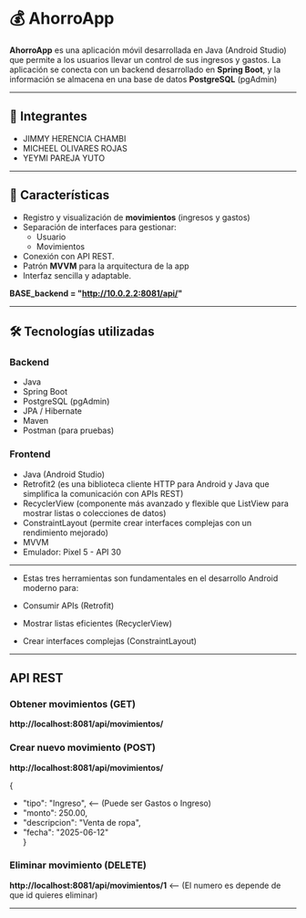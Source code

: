 # 💰 AhorroApp

**AhorroApp** es una aplicación móvil desarrollada en Java (Android Studio) que permite a los usuarios llevar un control de sus ingresos y gastos. La aplicación se conecta con un backend desarrollado en **Spring Boot**, y la información se almacena en una base de datos **PostgreSQL** (pgAdmin)

---
## 👥 Integrantes 
- JIMMY HERENCIA CHAMBI
- MICHEEL OLIVARES ROJAS
- YEYMI PAREJA YUTO

---

## 📱 Características

- Registro y visualización de **movimientos** (ingresos y gastos)
- Separación de interfaces para gestionar:
  - Usuario
  - Movimientos
- Conexión con API REST.
- Patrón **MVVM** para la arquitectura de la app
- Interfaz sencilla y adaptable.

**BASE_backend = "http://10.0.2.2:8081/api/"**

---

## 🛠️ Tecnologías utilizadas

### Backend
- Java
- Spring Boot
- PostgreSQL (pgAdmin)
- JPA / Hibernate
- Maven
- Postman (para pruebas)

### Frontend
- Java (Android Studio)
- Retrofit2 (es una biblioteca cliente HTTP para Android y Java que simplifica la comunicación con APIs REST)
- RecyclerView (componente más avanzado y flexible que ListView para mostrar listas o colecciones de datos)
- ConstraintLayout (permite crear interfaces complejas con un rendimiento mejorado)
- MVVM
- Emulador: Pixel 5 - API 30

---
- Estas tres herramientas son fundamentales en el desarrollo Android moderno para:

- Consumir APIs (Retrofit)

- Mostrar listas eficientes (RecyclerView)

- Crear interfaces complejas (ConstraintLayout)


---

## API REST

### Obtener movimientos (GET)
**http://localhost:8081/api/movimientos/**

### Crear nuevo movimiento (POST)
**http://localhost:8081/api/movimientos/**

{
 - "tipo": "Ingreso",   <-- (Puede ser Gastos o Ingreso)
 - "monto": 250.00, 
 - "descripcion": "Venta de ropa",
 - "fecha": "2025-06-12"  
}

### Eliminar movimiento (DELETE)
**http://localhost:8081/api/movimientos/1**  <-- (El numero es depende de que id quieres eliminar)

---
